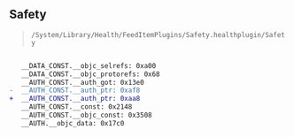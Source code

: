 ## Safety

> `/System/Library/Health/FeedItemPlugins/Safety.healthplugin/Safety`

```diff

   __DATA_CONST.__objc_selrefs: 0xa00
   __DATA_CONST.__objc_protorefs: 0x68
   __AUTH_CONST.__auth_got: 0x13e0
-  __AUTH_CONST.__auth_ptr: 0xaf8
+  __AUTH_CONST.__auth_ptr: 0xaa8
   __AUTH_CONST.__const: 0x2148
   __AUTH_CONST.__objc_const: 0x3508
   __AUTH.__objc_data: 0x17c0

```
